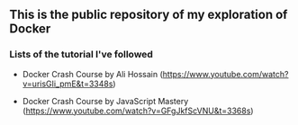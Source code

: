 ## This is the public repository of my exploration of Docker

### Lists of the tutorial I've followed
  - Docker Crash Course by Ali Hossain (https://www.youtube.com/watch?v=urisGIi_pmE&t=3348s)

  - Docker Crash Course by JavaScript Mastery (https://www.youtube.com/watch?v=GFgJkfScVNU&t=3368s)